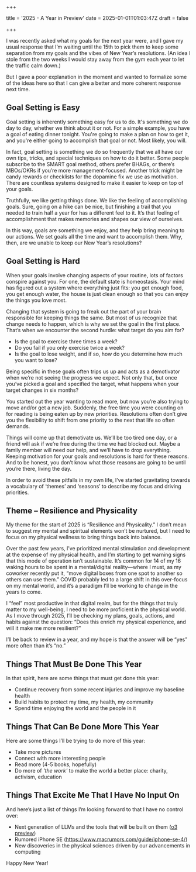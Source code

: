 +++

title = '2025 - A Year in Preview'
date = 2025-01-01T01:03:47Z
draft = false

+++

I was recently asked what my goals for the next year were, and I gave my usual response that I’m waiting until the 15th to pick them to keep some separation from my goals and the vibes of New Year’s resolutions. (An idea I stole from the two weeks I would stay away from the gym each year to let the traffic calm down.)

But I gave a poor explanation in the moment and wanted to formalize some of the ideas here so that I can give a better and more coherent response next time.

## Goal Setting is Easy

Goal setting is inherently something easy for us to do. It's something we do day to day, whether we think about it or not. For a simple example, you have a goal of eating dinner tonight. You're going to make a plan on how to get it, and you're either going to accomplish that goal or not. Most likely, you will.

In fact, goal setting is something we do so frequently that we all have our own tips, tricks, and special techniques on how to do it better. Some people subscribe to the SMART goal method, others prefer BHAGs, or there’s MBOs/OKRs if you’re more management-focused. Another trick might be candy rewards or checklists for the dopamine fix we use as motivation. There are countless systems designed to make it easier to keep on top of your goals.

Truthfully, we like getting things done. We like the feeling of accomplishing goals. Sure, going on a hike can be nice, but finishing a trail that you needed to train half a year for has a different feel to it. It’s that feeling of accomplishment that makes memories and shapes our view of ourselves.

In this way, goals are something we enjoy, and they help bring meaning to our actions. We set goals all the time and want to accomplish them. Why, then, are we unable to keep our New Year’s resolutions?

## Goal Setting is Hard

When your goals involve changing aspects of your routine, lots of factors conspire against you. For one, the default state is homeostasis. Your mind has figured out a system where everything just fits: you get enough food, you get enough water, the house is just clean enough so that you can enjoy the things you love most.

Changing that system is going to freak out the part of your brain responsible for keeping things the same. But most of us recognize that change needs to happen, which is why we set the goal in the first place. That’s when we encounter the second hurdle: what target do you aim for?

- Is the goal to exercise three times a week?
- Do you fail if you only exercise twice a week?
- Is the goal to lose weight, and if so, how do you determine how much you want to lose?

Being specific in these goals often trips us up and acts as a demotivator when we’re not seeing the progress we expect. Not only that, but once you’ve picked a goal and specified the target, what happens when your target changes in six months?

You started out the year wanting to read more, but now you’re also trying to move and/or get a new job. Suddenly, the free time you were counting on for reading is being eaten up by new priorities. Resolutions often don’t give you the flexibility to shift from one priority to the next that life so often demands.

Things will come up that demotivate us. We’ll be too tired one day, or a friend will ask if we’re free during the time we had blocked out. Maybe a family member will need our help, and we’ll have to drop everything. Keeping motivation for your goals and resolutions is hard for these reasons. And to be honest, you don’t know what those reasons are going to be until you’re there, living the day.

In order to avoid these pitfalls in my own life, I’ve started gravitating towards a vocabulary of ‘themes’ and ‘seasons’ to describe my focus and driving priorities.

## Theme – Resilience and Physicality

My theme for the start of 2025 is “Resilience and Physicality.” I don’t mean to suggest my mental and spiritual elements won’t be nurtured, but I need to focus on my physical wellness to bring things back into balance.

Over the past few years, I’ve prioritized mental stimulation and development at the expense of my physical health, and I’m starting to get warning signs that this mode of operation isn’t sustainable. It’s common for 14 of my 16 waking hours to be spent in a mental/digital reality—where I must, as my coworker recently put it, “move digital boxes from one spot to another so others can use them.” COVID probably led to a large shift in this over-focus on my mental world, and it’s a paradigm I’ll be working to change in the years to come.

I “feel” most productive in that digital realm, but for the things that truly matter to my well-being, I need to be more proficient in the physical world. As I move through 2025, I’ll be checking my plans, goals, actions, and habits against the question: “Does this enrich my physical experience, and will it make me more resilient?”

I’ll be back to review in a year, and my hope is that the answer will be “yes” more often than it’s “no.”

## Things That Must Be Done This Year

In that spirit, here are some things that must get done this year:
- Continue recovery from some recent injuries and improve my baseline health
- Build habits to protect my time, my health, my community
- Spend time enjoying the world and the people in it

## Things That Can Be Done More This Year

Here are some things I’ll be trying to do more of this year:
- Take more pictures
- Connect with more interesting people
- Read more (4-5 books, hopefully)
- Do more of *'the work'* to make the world a better place: charity, activism, education

## Things That Excite Me That I Have No Input On

And here’s just a list of things I’m looking forward to that I have no control over:
- Next generation of LLMs and the tools that will be built on them ([o3 preview](https://www.youtube.com/watch?v=SKBG1sqdyIU))
- Rumored iPhone SE (https://www.macrumors.com/guide/iphone-se-4/)
- New discoveries in the physical sciences driven by our advancements in computing

Happy New Year!

